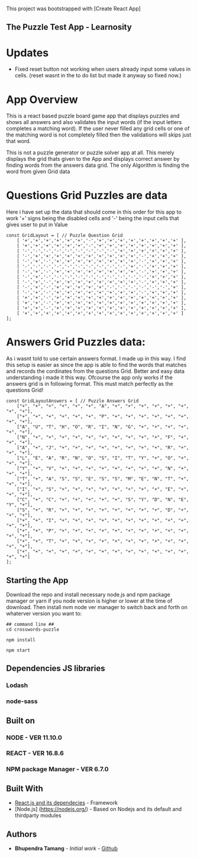 This project was bootstrapped with [Create React App]

## The Puzzle Test App - Learnosity
# Updates

 * Fixed reset button not working when users already input some values in cells. (reset wasnt in the to do list but made it anyway so fixed now.)


# App Overview
This is a react based puzzle board game app that displays puzzles and shows all answers and also validates the input words (if the input letters completes a matching word). If the user never filled any grid cells or one of the matching word is not completely filled then the validations will skips just that word.

This is not a puzzle generator or puzzle solver app at all. This merely displays the grid thats given to the App and displays correct answer by finding words from the answers data grid. The only Algorithm is finding the word from given Grid data

# Questions Grid Puzzles are data

Here i have set up the data that should come in this order for this app to work
'+' signs being the disabled cells and '-' being the input cells that gives user to put in Value

```
const GridLayout = [ // Puzzle Question Grid
    [ '+','+','+','+','+','+','-','+','+','+','+','+','+','+','+' ],
    [ '+','+','+','+','+','+','-','+','+','+','+','+','+','+','+' ],
    [ '-','-','-','-','-','-','-','-','-','+','+','+','+','+','+' ],
    [ '-','+','+','+','+','+','+','+','+','+','+','-','+','+','+' ],
    [ '-','+','-','+','+','+','+','+','+','+','+','-','+','+','+' ],
    [ '-','-','-','-','-','-','-','-','-','-','+','-','+','+','+' ],
    [ '-','+','-','+','+','+','+','+','+','+','+','-','+','+','+' ],
    [ '-','+','-','-','-','-','-','-','-','-','-','-','+','+','+' ],
    [ '-','+','-','+','+','+','+','+','+','+','+','-','+','+','+' ],
    [ '-','+','-','+','+','+','+','+','-','-','-','-','-','-','+' ],
    [ '-','+','-','+','+','+','+','+','+','+','+','-','+','+','+' ],
    [ '+','+','-','+','+','+','+','+','+','+','+','+','+','+','+' ],
    [ '+','+','-','+','+','+','+','+','+','+','+','+','+','+','+' ],
    [ '+','+','-','+','+','+','+','+','+','+','+','+','+','+','+' ],
    [ '+','+','+','+','+','+','+','+','+','+','+','+','+','+','+' ]
];

```

# Answers Grid Puzzles data:

As i wasnt told to use certain answers format. I made up in this way. I find this setup is
easier as since the app is able to find the words that matches and records the cordinates
from the questions Grid. Better and easy data understanding i made it this way.
Ofcourse the app only works if the answers grid is in following format. This must match perfectly as the questions Grid!

```
const GridLayoutAnswers = [ // Puzzle Answers Grid
    ["+", "+", "+", "+", "+", "+", "A", "+", "+", "+", "+", "+", "+", "+", "+"],
    ["+", "+", "+", "+", "+", "+", "P", "+", "+", "+", "+", "+", "+", "+", "+"],
    ["A", "U", "T", "H", "O", "R", "I", "N", "G", "+", "+", "+", "+", "+", "+"],
    ["N", "+", "+", "+", "+", "+", "+", "+", "+", "+", "+", "F", "+", "+", "+"],
    ["A", "+", "J", "+", "+", "+", "+", "+", "+", "+", "+", "R", "+", "+", "+"],
    ["L", "E", "A", "R", "N", "O", "S", "I", "T", "Y", "+", "O", "+", "+", "+"],
    ["Y", "+", "V", "+", "+", "+", "+", "+", "+", "+", "+", "N", "+", "+", "+"],
    ["T", "+", "A", "S", "S", "E", "S", "S", "M", "E", "N", "T", "+", "+", "+"],
    ["I", "+", "S", "+", "+", "+", "+", "+", "+", "+", "+", "E", "+", "+", "+"],
    ["C", "+", "C", "+", "+", "+", "+", "+", "S", "Y", "D", "N", "E", "Y", "+"],
    ["S", "+", "R", "+", "+", "+", "+", "+", "+", "+", "+", "D", "+", "+", "+"],
    ["+", "+", "I", "+", "+", "+", "+", "+", "+", "+", "+", "+", "+", "+", "+"],
    ["+", "+", "P", "+", "+", "+", "+", "+", "+", "+", "+", "+", "+", "+", "+"],
    ["+", "+", "T", "+", "+", "+", "+", "+", "+", "+", "+", "+", "+", "+", "+"],
    ["+", "+", "+", "+", "+", "+", "+", "+", "+", "+", "+", "+", "+", "+", "+"]
];

```

## Starting the App
Download the repo and install necessary node.js and npm package manager or yarn
if you node version is higher or lower at the time of download. Then install nvm node ver manager to switch back and forth on whaterver version you want to:


```
## command line ##
cd crosswords-puzzle

npm install

npm start

```

## Dependencies JS libraries
 ### Lodash
 ### node-sass

## Built on
### NODE - VER 11.10.0
### REACT - VER 16.8.6
### NPM package Manager - VER 6.7.0
## Built With

* [React.js and its dependecies](https://reactjs.org) - Framework
* [Node.js] (https://nodejs.org/) - Based on Nodejs and its default and thirdparty modules

## Authors

* **Bhupendra Tamang** - *Initial work* - [Github](https://github.com/BhupenT)